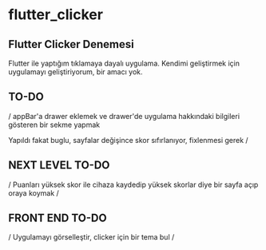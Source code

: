 # flutter_clicker
## Flutter Clicker Denemesi

Flutter ile yaptığım tıklamaya dayalı uygulama. Kendimi geliştirmek için uygulamayı geliştiriyorum, bir amacı yok.

## TO-DO

/ appBar'a drawer eklemek ve drawer'de uygulama hakkındaki bilgileri gösteren bir sekme yapmak 


Yapıldı fakat buglu, sayfalar değişince skor sıfırlanıyor, fixlenmesi gerek /

## NEXT LEVEL TO-DO

/ Puanları yüksek skor ile cihaza kaydedip yüksek skorlar diye bir sayfa açıp oraya koymak /

## FRONT END TO-DO

/ Uygulamayı görselleştir, clicker için bir tema bul /

